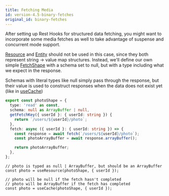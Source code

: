 ```yaml
---
title: Fetching Media
id: version-4.5-binary-fetches
original_id: binary-fetches
---
```


After setting up Rest Hooks for structured data fetching, you might want to incorporate
some media fetches as well to take advantage of suspense and concurrent mode support.

[Resource](../api/Resource) and [Entity](../api/Entity) should not be used in this case, since they both represent
string -> value map structures. Instead, we'll define our own simple [FetchShape](../api/FetchShape)
with a schema set to null, but with a type including what we expect in the response.

Schemas with literal types like null simply pass through the response, but their value is
used to construct responses when the data does not exist yet (like in [useCache](../api/useCache))


```typescript
export const photoShape = {
  type: 'read' as const,
  schema: null as ArrayBuffer | null,
  getFetchKey({ userId }: { userId: string }) {
    return `/users/${userId}/photo`;
  },
  fetch: async ({ userId }: { userId: string }) => {
    const response = await fetch(`/users/${userId}/photo`);
    const photoArrayBuffer = await response.arrayBuffer();

    return photoArrayBuffer;
  },
};
```

```tsx
// photo is typed as null | ArrayBuffer, but should be an ArrayBuffer
const photo = useResource(photoShape, { userId });
```

```tsx
// photo will be null if the fetch hasn't completed
// photo will be ArrayBuffer if the fetch has completed
const photo = useCache(photoShape, { userId });
```
